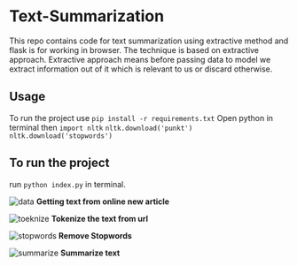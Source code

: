 # Text-Summarization
This repo contains code for text summarization using extractive method and flask is for working in browser.
The technique is based on extractive approach. Extractive approach means before passing data to model we extract information out of it which is relevant to us or discard otherwise.  

## Usage 
To run the project use `pip install -r requirements.txt`
Open python in terminal then 
`import nltk`
`nltk.download('punkt')`
`nltk.download('stopwords')`

## To run the project 
run `python index.py` in terminal. 

![data](https://user-images.githubusercontent.com/37182334/39509644-9ea91e94-4e04-11e8-942a-cb648d5537b3.png)
**Getting text from online new article**

![toeknize](https://user-images.githubusercontent.com/37182334/39509742-fd40f18e-4e04-11e8-8632-13ef08d63655.png)
**Tokenize the text from url**

![stopwords](https://user-images.githubusercontent.com/37182334/39509794-2583b69a-4e05-11e8-817e-630b052cdd16.png)
**Remove Stopwords**

![summarize](https://user-images.githubusercontent.com/37182334/39509856-55617410-4e05-11e8-9220-e13d87fd6a9a.png)
**Summarize text** 

